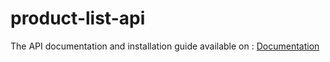 # product-list-api
The API documentation and installation guide available on : [Documentation](/docs/index.adoc)